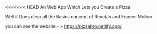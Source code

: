 <<<<<<< HEAD
An Web App Which Lets you Create a Pizza 

Well it Does clear all the Basics concept of ReactJs and Framer-Motion 

you can see the website - > https://pizzabro.netlify.app/
